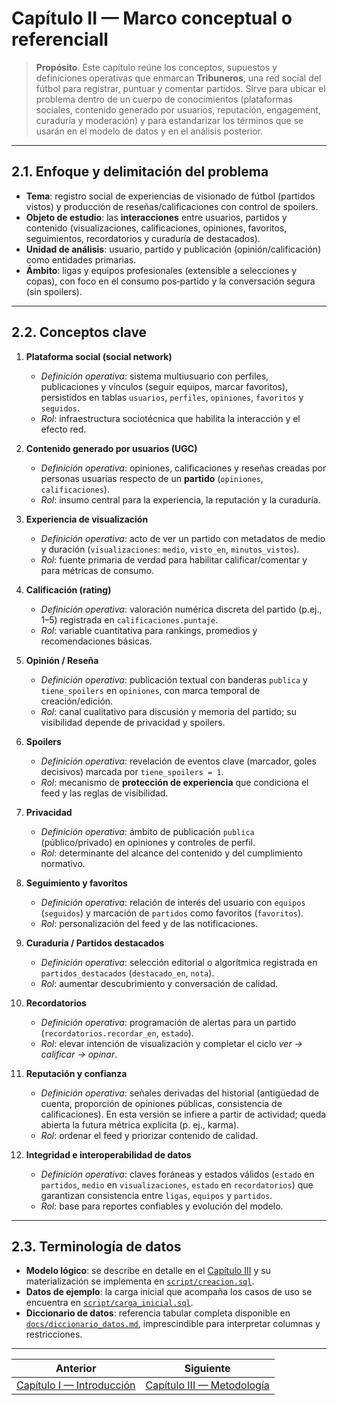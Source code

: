 # Capítulo II — Marco conceptual o referenciall

> **Propósito**. Este capítulo reúne los conceptos, supuestos y definiciones operativas que enmarcan **Tribuneros**, una red social del fútbol para registrar, puntuar y comentar partidos. Sirve para ubicar el problema dentro de un cuerpo de conocimientos (plataformas sociales, contenido generado por usuarios, reputación, engagement, curaduría y moderación) y para estandarizar los términos que se usarán en el modelo de datos y en el análisis posterior.

---

## 2.1. Enfoque y delimitación del problema

* **Tema**: registro social de experiencias de visionado de fútbol (partidos vistos) y producción de reseñas/calificaciones con control de spoilers.
* **Objeto de estudio**: las **interacciones** entre usuarios, partidos y contenido (visualizaciones, calificaciones, opiniones, favoritos, seguimientos, recordatorios y curaduría de destacados).
* **Unidad de análisis**: usuario, partido y publicación (opinión/calificación) como entidades primarias.
* **Ámbito**: ligas y equipos profesionales (extensible a selecciones y copas), con foco en el consumo pos‑partido y la conversación segura (sin spoilers).

---

## 2.2. Conceptos clave

1. **Plataforma social (social network)**

   * *Definición operativa*: sistema multiusuario con perfiles, publicaciones y vínculos (seguir equipos, marcar favoritos), persistidos en tablas `usuarios`, `perfiles`, `opiniones`, `favoritos` y `seguidos`.
   * *Rol*: infraestructura sociotécnica que habilita la interacción y el efecto red.

2. **Contenido generado por usuarios (UGC)**

   * *Definición operativa*: opiniones, calificaciones y reseñas creadas por personas usuarias respecto de un **partido** (`opiniones`, `calificaciones`).
   * *Rol*: insumo central para la experiencia, la reputación y la curaduría.

3. **Experiencia de visualización**

   * *Definición operativa*: acto de ver un partido con metadatos de medio y duración (`visualizaciones`: `medio`, `visto_en`, `minutos_vistos`).
   * *Rol*: fuente primaria de verdad para habilitar calificar/comentar y para métricas de consumo.

4. **Calificación (rating)**

   * *Definición operativa*: valoración numérica discreta del partido (p.ej., 1–5) registrada en `calificaciones.puntaje`.
   * *Rol*: variable cuantitativa para rankings, promedios y recomendaciones básicas.

5. **Opinión / Reseña**

   * *Definición operativa*: publicación textual con banderas `publica` y `tiene_spoilers` en `opiniones`, con marca temporal de creación/edición.
   * *Rol*: canal cualitativo para discusión y memoria del partido; su visibilidad depende de privacidad y spoilers.

6. **Spoilers**

   * *Definición operativa*: revelación de eventos clave (marcador, goles decisivos) marcada por `tiene_spoilers = 1`.
   * *Rol*: mecanismo de **protección de experiencia** que condiciona el feed y las reglas de visibilidad.

7. **Privacidad**

   * *Definición operativa*: ámbito de publicación `publica` (público/privado) en opiniones y controles de perfil.
   * *Rol*: determinante del alcance del contenido y del cumplimiento normativo.

8. **Seguimiento y favoritos**

   * *Definición operativa*: relación de interés del usuario con `equipos` (`seguidos`) y marcación de `partidos` como favoritos (`favoritos`).
   * *Rol*: personalización del feed y de las notificaciones.

9. **Curaduría / Partidos destacados**

   * *Definición operativa*: selección editorial o algorítmica registrada en `partidos_destacados` (`destacado_en`, `nota`).
   * *Rol*: aumentar descubrimiento y conversación de calidad.

10. **Recordatorios**

    * *Definición operativa*: programación de alertas para un partido (`recordatorios.recordar_en`, `estado`).
    * *Rol*: elevar intención de visualización y completar el ciclo *ver → calificar → opinar*.

11. **Reputación y confianza**

    * *Definición operativa*: señales derivadas del historial (antigüedad de cuenta, proporción de opiniones públicas, consistencia de calificaciones). En esta versión se infiere a partir de actividad; queda abierta la futura métrica explícita (p. ej., karma).
    * *Rol*: ordenar el feed y priorizar contenido de calidad.

12. **Integridad e interoperabilidad de datos**

    * *Definición operativa*: claves foráneas y estados válidos (`estado` en `partidos`, `medio` en `visualizaciones`, `estado` en `recordatorios`) que garantizan consistencia entre `ligas`, `equipos` y `partidos`.
    * *Rol*: base para reportes confiables y evolución del modelo.

---

## 2.3. Terminología de datos
- **Modelo lógico**: se describe en detalle en el [Capítulo III](capitulo-3-metodologia.md#proceso-de-modelado) y su materialización se implementa en [`script/creacion.sql`](../script/creacion.sql).
- **Datos de ejemplo**: la carga inicial que acompaña los casos de uso se encuentra en [`script/carga_inicial.sql`](../script/carga_inicial.sql).
- **Diccionario de datos**: referencia tabular completa disponible en [`docs/diccionario_datos.md`](diccionario_datos.md), imprescindible para interpretar columnas y restricciones.


---

|  Anterior | Siguiente  |
| --- | --- |
| [Capítulo I — Introducción](capitulo-1-introduccion.md) | [Capítulo III — Metodología](capitulo-3-metodologia.md) |
